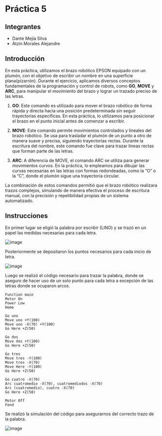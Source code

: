 # Práctica 5

## Integrantes

- Dante Mejía Silva
- Atzin Morales Alejandre

## Introducción 

En esta práctica, utilizamos el brazo robótico EPSON equipado con un plumón, con el objetivo de escribir un nombre en una superficie plana(pizarrón). Durante el ejercicio, aplicamos diversos conceptos fundamentales de la programación y control de robots, como **GO**, **MOVE** y **ARC**, para manipular el movimiento del brazo y lograr un trazado preciso de las letras.

1. **GO**: Este comando es utilizado para mover el brazo robótico de forma rápida y directa hacia una posición predeterminada sin seguir trayectorias específicas. En esta práctica, lo utilizamos para posicionar el brazo en el punto inicial antes de comenzar a escribir.

2. **MOVE**: Este comando permite movimientos controlados y lineales del brazo robótico. Se usa para trasladar el plumón de un punto a otro de manera suave y precisa, siguiendo trayectorias rectas. Durante la escritura del nombre, este comando fue clave para trazar líneas rectas que forman parte de las letras.

3. **ARC**: A diferencia de MOVE, el comando ARC se utiliza para generar movimientos curvos. En la práctica, lo empleamos para dibujar las curvas necesarias en las letras con formas redondeadas, como la “O” o la “C”, donde el plumón sigue una trayectoria circular.

La combinación de estos comandos permitió que el brazo robótico realizara trazos complejos, simulando de manera efectiva el proceso de escritura manual, con la precisión y repetibilidad propias de un sistema automatizado.

## Instrucciones

En primer lugar se eligió la palabra por escribir (LINO) y se trazó en un papel las medidas necesarias para cada letra.

![image](https://github.com/user-attachments/assets/bcd35dce-0472-4fdb-bd64-1830033fa2a8)

Posteriormente se depositaron los puntos necesarios para cada inicio de letra. 

![image](https://github.com/user-attachments/assets/25db1f5b-6268-48ea-99ae-cb3f4e3a2244)

Luego se realizó el código necesario para trazar la palabra, donde se aseguro de hacer uso de un solo punto para cada letra a excepción de las letras donde se ocuparon arcos.
```
Function main
Motor On
Power Low
Home

Go uno
Move uno +Y(100)
Move uno -X(70) +Y(100)
Go Here +Z(50)

Go dos
Move dos +Y(100)
Go Here +Z(50)

Go tres
Move tres -Y(100)
Move tres -X(70)
Move Here -Y(100)
Go Here +Z(50)

Go cuatro -X(70)
Arc cuatromedio -X(70), cuatromediodos -X(70)
Arc (cuatromedio), cuatro -X(70)
Go Here +Z(50)

Motor Off
Fend
```
Se realizó la simulación del código para asegurarnos del correcto trazo de la palabra.

![image](https://github.com/user-attachments/assets/18f53d1a-42e7-4cc2-b67f-6a026c3120f9)














